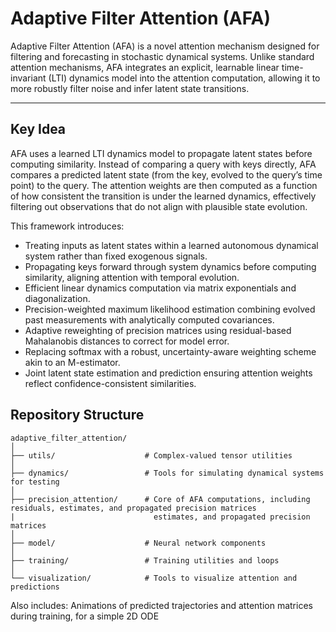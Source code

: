 # Adaptive Filter Attention (AFA)

Adaptive Filter Attention (AFA) is a novel attention mechanism designed for filtering and forecasting in stochastic dynamical systems. Unlike standard attention mechanisms,
AFA integrates an explicit, learnable linear time-invariant (LTI) dynamics model into the attention computation, allowing it to more robustly filter noise and infer latent state transitions.

---

## Key Idea

AFA uses a learned LTI dynamics model to propagate latent states before computing similarity. Instead of comparing a query with keys directly, AFA compares a
predicted latent state (from the key, evolved to the query’s time point) to the query. The attention weights are then computed as a function of 
how consistent the transition is under the learned dynamics, effectively filtering out observations that do not align with plausible state evolution.

This framework introduces:
- Treating inputs as latent states within a learned autonomous dynamical system rather than fixed exogenous signals.
- Propagating keys forward through system dynamics before computing similarity, aligning attention with temporal evolution.
- Efficient linear dynamics computation via matrix exponentials and diagonalization.
- Precision-weighted maximum likelihood estimation combining evolved past measurements with analytically computed covariances.
- Adaptive reweighting of precision matrices using residual-based Mahalanobis distances to correct for model error.
- Replacing softmax with a robust, uncertainty-aware weighting scheme akin to an M-estimator.
- Joint latent state estimation and prediction ensuring attention weights reflect confidence-consistent similarities.

## Repository Structure

```
adaptive_filter_attention/
│
├── utils/                    # Complex-valued tensor utilities
│
├── dynamics/                 # Tools for simulating dynamical systems for testing
│
├── precision_attention/      # Core of AFA computations, including residuals, estimates, and propagated precision matrices
|                               estimates, and propagated precision matrices
│
├── model/                    # Neural network components
│
├── training/                 # Training utilities and loops
│
└── visualization/            # Tools to visualize attention and predictions
```

Also includes: Animations of predicted trajectories and attention matrices during training, for a simple 2D ODE
